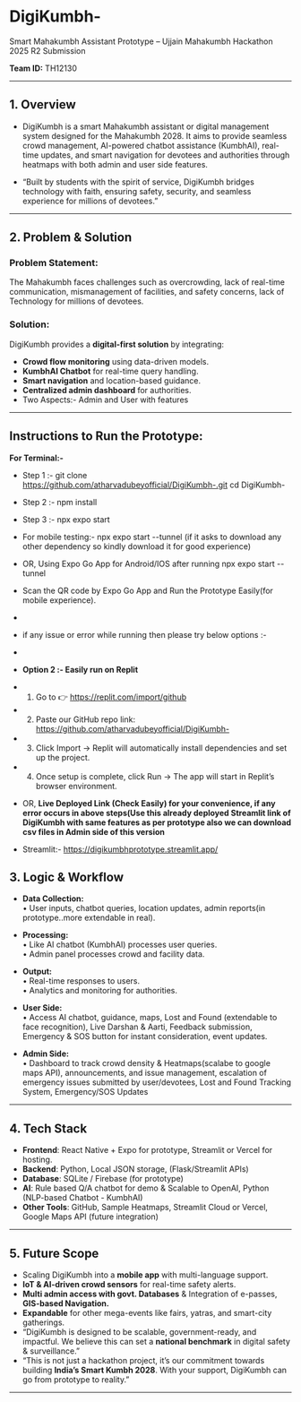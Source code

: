 # DigiKumbh-
Smart Mahakumbh Assistant Prototype – Ujjain Mahakumbh Hackathon 2025 R2 Submission

**Team ID:** TH12130 

---

## 1. Overview
- DigiKumbh is a smart Mahakumbh assistant or digital management system designed for the Mahakumbh 2028.
It aims to provide seamless crowd management, AI-powered chatbot assistance (KumbhAI), real-time updates, and smart navigation for devotees and authorities through heatmaps with both admin and user side features.

- “Built by students with the spirit of service, DigiKumbh bridges technology with faith, ensuring safety, security, and seamless experience for millions of devotees.”


---

## 2. Problem & Solution

### Problem Statement:
 The Mahakumbh faces challenges such as overcrowding, lack of real-time communication, mismanagement of facilities, and   safety concerns, lack of Technology for millions of devotees.  
 
### Solution:
DigiKumbh provides a **digital-first solution** by integrating:  
- **Crowd flow monitoring** using data-driven models.  
- **KumbhAI Chatbot** for real-time query handling.  
- **Smart navigation** and location-based guidance.  
- **Centralized admin dashboard** for authorities.
- Two Aspects:- Admin and User with features 
  

---
## Instructions to Run the Prototype:
**For Terminal:-**
- Step 1 :- git clone https://github.com/atharvadubeyofficial/DigiKumbh-.git
cd DigiKumbh-
- Step 2 :- npm install
- Step 3 :- npx expo start
- For mobile testing:- npx expo start --tunnel (if it asks to download any other dependency so kindly download it for good experience)
- OR, Using Expo Go App for Android/IOS after running npx expo start --tunnel
- Scan the QR code by Expo Go App and Run the Prototype Easily(for mobile experience).
- 
- if any issue or error while running then please try below options :-
- 
- **Option 2 :- Easily run on Replit**
- 1. Go to 👉 https://replit.com/import/github

- 2. Paste our GitHub repo link:
https://github.com/atharvadubeyofficial/DigiKumbh-

- 3. Click Import → Replit will automatically install dependencies and set up the project.

- 4. Once setup is complete, click Run → The app will start in Replit’s browser environment.

- OR, **Live Deployed Link (Check Easily) for your convenience, if any error occurs in above steps(Use this already deployed Streamlit link of DigiKumbh with same features as per prototype also we can download csv files in Admin side of this version**
- Streamlit:- https://digikumbhprototype.streamlit.app/

## 3. Logic & Workflow

- **Data Collection:**  
  •  User inputs, chatbot queries, location updates, admin reports(in prototype..more extendable in real).  

- **Processing:**  
  • Like AI chatbot (KumbhAI) processes user queries.  
  • Admin panel processes crowd and facility data.  

- **Output:**  
  • Real-time responses to users.  
  • Analytics and monitoring for authorities.  

- **User Side:**  
  • Access AI chatbot, guidance, maps, Lost and Found (extendable to face recognition), Live Darshan & Aarti, Feedback submission, Emergency & SOS button for instant consideration, event updates.  

- **Admin Side:**  
  • Dashboard to track crowd density & Heatmaps(scalabe to google maps API), announcements, and issue management, escalation of emergency issues submitted by user/devotees, Lost and Found Tracking System, Emergency/SOS Updates

---

## 4. Tech Stack
- **Frontend**: React Native + Expo for prototype, Streamlit or Vercel for hosting.
- **Backend**: Python, Local JSON storage, (Flask/Streamlit APIs)
- **Database**: SQLite / Firebase (for prototype)  
- **AI**: Rule based Q/A chatbot for demo &  Scalable to OpenAI, Python (NLP-based Chatbot - KumbhAI)  
- **Other Tools**: GitHub, Sample Heatmaps, Streamlit Cloud or Vercel, Google Maps API (future integration)  
---

## 5. Future Scope
- Scaling DigiKumbh into a **mobile app** with multi-language support.  
- **IoT & AI-driven crowd sensors** for real-time safety alerts.  
- **Multi admin access with govt. Databases** & Integration of e-passes, **GIS-based Navigation.**
- **Expandable** for other mega-events like fairs, yatras, and smart-city gatherings.  
- “DigiKumbh is designed to be scalable, government-ready, and impactful. We believe this can set a **national benchmark** in digital safety & surveillance.”
- “This is not just a hackathon project, it’s our commitment towards building **India’s Smart Kumbh 2028**. With your  support, DigiKumbh can go from prototype to reality.”
---

